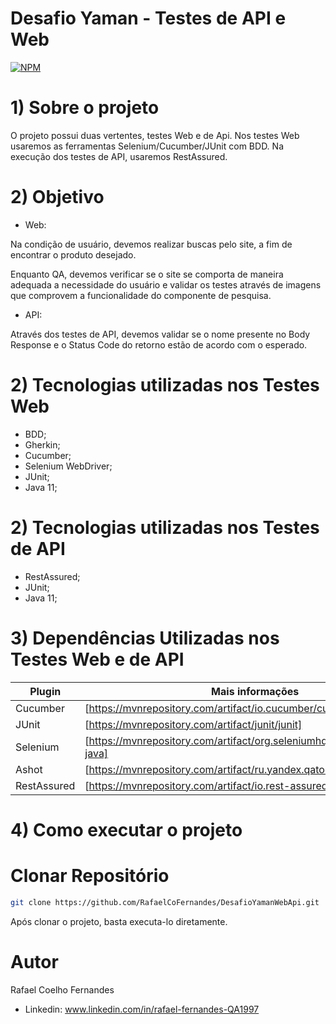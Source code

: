 # Desafio Yaman - Testes de API e Web
[![NPM](https://img.shields.io/npm/l/react)](https://github.com/RafaelCoFernandes/WebMotors-TestesUI/blob/master/LICENSE) 
# 1) Sobre o projeto

O projeto possui duas vertentes, testes Web e de Api. Nos testes Web usaremos as ferramentas Selenium/Cucumber/JUnit com BDD. Na execução dos testes de API, usaremos RestAssured.

# 2) Objetivo
 - Web:
 
Na condição de usuário, devemos realizar buscas pelo site, a fim de encontrar o produto desejado.

Enquanto QA, devemos verificar se o site se comporta de maneira adequada a necessidade do usuário e validar os testes através de imagens que comprovem a funcionalidade do componente de pesquisa.

- API:

Através dos testes de API, devemos validar se o nome presente no Body Response e o Status Code do retorno estão de acordo com o esperado.

# 2) Tecnologias utilizadas nos Testes Web
- BDD;
- Gherkin;
- Cucumber;
- Selenium WebDriver;
- JUnit;
- Java 11;
# 2) Tecnologias utilizadas nos Testes de API
- RestAssured;
- JUnit;
- Java 11;

# 3) Dependências Utilizadas nos Testes Web e de API
| Plugin | Mais informações |
| ------ | ------ |
| Cucumber | [https://mvnrepository.com/artifact/io.cucumber/cucumber-java]|
| JUnit | [https://mvnrepository.com/artifact/junit/junit] |
| Selenium | [https://mvnrepository.com/artifact/org.seleniumhq.selenium/selenium-java]|
| Ashot | [https://mvnrepository.com/artifact/ru.yandex.qatools.ashot/ashot] |
| RestAssured | [https://mvnrepository.com/artifact/io.rest-assured/rest-assured] |

# 4) Como executar o projeto

# Clonar Repositório
```bash
git clone https://github.com/RafaelCoFernandes/DesafioYamanWebApi.git
```
Após clonar o projeto, basta executa-lo diretamente.

# Autor

Rafael Coelho Fernandes

- Linkedin: 
www.linkedin.com/in/rafael-fernandes-QA1997
